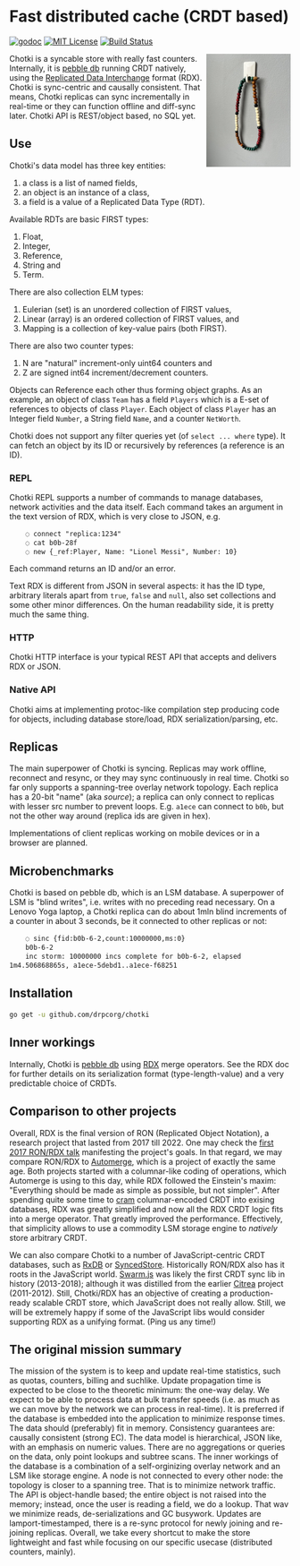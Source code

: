 # Fast distributed cache (CRDT based)

[![godoc](http://img.shields.io/badge/godoc-reference-blue.svg?style=flat)](https://godoc.org/github.com/drpcorg/chotki)
[![MIT License](http://img.shields.io/badge/license-MIT-red.svg?style=flat)](https://raw.githubusercontent.com/drpcorg/chotki/main/LICENSE)
[![Build Status](https://github.com/drpcorg/chotki/actions/workflows/test.yml/badge.svg?branch=main)](https://github.com/drpcorg/chotki/actions/workflows/test.yml)

<img align="right" width="30%" src="chotki.jpg"> 

Chotki is a syncable store with really fast counters.
Internally, it is [pebble db][p] running CRDT natively, using
the [Replicated Data Interchange][r] format (RDX). Chotki is
sync-centric and causally consistent. That means, Chotki
replicas can sync incrementally in real-time or they can
function offline and diff-sync later.
Chotki API is REST/object based, no SQL yet.

[p]: https://github.com/cockroachdb/pebble

##  Use

Chotki's data model has three key entities:
 1. a class is a list of named fields,
 2. an object is an instance of a class,
 3. a field is a value of a Replicated Data Type (RDT).

Available RDTs are basic FIRST types: 
 1. Float, 
 2. Integer, 
 3. Reference,
 4. String and
 5. Term.

There are also collection ELM types: 
 1. Eulerian (set) is an unordered collection of FIRST values,
 2. Linear (array) is an ordered collection of FIRST values, and
 3. Mapping is a collection of key-value pairs (both FIRST).

There are also two counter types:
 1. N are "natural" increment-only uint64 counters and
 2. Z are signed int64 increment/decrement counters.

Objects can Reference each other thus forming object graphs.
As an example, an object of class `Team` has a field `Players`
which is a E-set of references to objects of class `Player`.
Each object of class `Player` has an Integer field `Number`,
a String field `Name`, and a counter `NetWorth`.

Chotki does not support any filter queries yet (of `select ...
where` type). It can fetch an object by its ID or recursively
by references (a reference is an ID).

### REPL

Chotki REPL supports a number of commands to manage databases,
network activities and the data itself.
Each command takes an argument in the text version of RDX, which
is very close to JSON, e.g. 
````
    ◌ connect "replica:1234"
    ◌ cat b0b-28f 
    ◌ new {_ref:Player, Name: "Lionel Messi", Number: 10}
````
Each command returns an ID and/or an error.

Text RDX is different from JSON in several aspects: it has the
ID type, arbitrary literals apart from `true`, `false` and
`null`, also set collections and some other minor differences.
On the human readability side, it is pretty much the same thing.

### HTTP

Chotki HTTP interface is your typical REST API that accepts and
delivers RDX or JSON.

### Native API

Chotki aims at implementing protoc-like compilation step
producing code for objects, including database store/load, RDX
serialization/parsing, etc.

##  Replicas

The main superpower of Chotki is syncing. Replicas may work
offline, reconnect and resync, or they may sync continuously in
real time. Chotki so far only supports a spanning-tree overlay
network topology. Each replica has a 20-bit "name" (aka
*source*); a replica can only connect to replicas with lesser
src number to prevent loops.
E.g. `a1ece` can connect to `b0b`, but not the other way around
(replica ids are given in hex).

Implementations of client replicas working on mobile devices or
in a browser are planned.

##  Microbenchmarks

Chotki is based on pebble db, which is an LSM database.
A superpower of LSM is "blind writes", i.e. writes with no
preceding read necessary. On a Lenovo Yoga laptop, a Chotki
replica can do about 1mln blind increments of a counter in about
3 seconds, be it connected to other replicas or not:
````
    ◌ sinc {fid:b0b-6-2,count:10000000,ms:0}
    b0b-6-2
    inc storm: 10000000 incs complete for b0b-6-2, elapsed 1m4.506868865s, a1ece-5debd1..a1ece-f68251
````

##  Installation

```bash
go get -u github.com/drpcorg/chotki
```

##  Inner workings

Internally, Chotki is [pebble db][p] using [RDX][r] merge operators.
See the RDX doc for further details on its serialization format
(type-length-value) and a very predictable choice of CRDTs.

[r]: https://github.com/learn-decentralized-systems/Chotki/tree/main/rdx

##  Comparison to other projects

Overall, RDX is the final version of RON (Replicated Object
Notation), a research project that lasted from 2017 till 2022.
One may check the [first 2017 RON/RDX talk][c] manifesting the
project's goals. In that regard, we may compare RON/RDX to
[Automerge][a], which is a project of exactly the same age. Both
projects started with a columnar-like coding of operations,
which Automerge is using to this day, while RDX followed the
Einstein's maxim: "Everything should be made as simple as
possible, but not simpler". After spending quite some time to
[cram][s] columnar-encoded CRDT into exising databases, RDX was
greatly simplified and now all the RDX CRDT logic fits into a
merge operator. That greatly improved the performance.
Effectively, that simplicity allows to use a commodity LSM
storage engine to *natively* store arbitrary CRDT.

We can also compare Chotki to a number of JavaScript-centric
CRDT databases, such as [RxDB][x] or [SyncedStore][z].
Historically RON/RDX also has it roots in the JavaScript world.
[Swarm.js][j] was likely the first CRDT sync lib in history
(2013-2018); although it was distilled from the earlier
[Citrea][t] project (2011-2012). Still, Chotki/RDX has an
objective of creating a production-ready scalable CRDT store,
which JavaScript does not really allow. Still, we will be
extremely happy if some of the JavaScript libs would consider
supporting RDX as a unifying format. (Ping us any time!)

[j]: https://github.com/gritzko/swarm
[a]: https://automerge.org/
[c]: https://www.youtube.com/watch?v=0Xx9kkTMi10
[s]: https://www.youtube.com/live/M8RRZakZgiI?si=yQVT0Le7FlnpfWXw&t=32187
[t]: https://github.com/gritzko/citrea-model
[x]: https://github.com/pubkey/rxdb
[z]: https://syncedstore.org/docs/

##  The original mission summary

The mission of the system is to keep and update real-time statistics, such as
quotas, counters, billing and suchlike. Update propagation time is expected to
be close to the theoretic minimum: the one-way delay. We expect to be able to
process data at bulk transfer speeds (i.e. as much as we can move by the
network we can process in real-time). It is preferred if the database is
embedded into the application to minimize response times. The data should
(preferably) fit in memory. Consistency guarantees are: causally consistent
(strong EC). The data model is hierarchical, JSON like, with an emphasis on
numeric values. There are no aggregations or queries on the data, only point
lookups and subtree scans. The inner workings of the database is a combination
of a self-orginizing overlay network and an LSM like storage engine. A node is
not connected to every other node: the topology is closer to a spanning tree.
That is to minimize network traffic. The API is object-handle based; the entire
object is not raised into the memory; instead, once the user is reading a
field, we do a lookup. That wav we minimize reads, de-serializations and GC
busywork. Updates are lamport-timestamped, there is a re-sync protocol for
newly joining and re-joining replicas. Overall, we take every shortcut to make
the store lightweight and fast while focusing on our specific usecase
(distributed counters, mainly).

